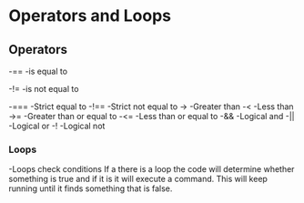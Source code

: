 # Operators and Loops

## Operators

 -== -is equal to

 -!= -is not equal to

 -=== -Strict equal to
 -!== -Strict not equal to
 -> -Greater than
 -< -Less than
 ->= -Greater than or equal to
 -<= -Less than or equal to
 -&& -Logical and
 -|| -Logical or
 -! -Logical not

 ### Loops

 -Loops check conditions  If a there is a loop the code will determine whether something is true and if it is it will execute a command.  This will keep running until it finds something that is false.